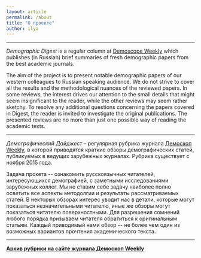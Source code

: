 ```yaml
---
layout: article
permalink: /about
title: "О проекте"
author: ilya
---
```


***

*Demographic Digest*  is a regular column at [Demoscope Weekly](http://demoscope.ru) which publishes (in Russian) brief summaries of fresh demographic papers from the best academic journals.  

The aim of the project is to present notable demographic papers of our western colleagues to Russian speaking audience. We do not strive to cover all the results and the methodological nuances of the reviewed papers. In some reviews, the interest drives our attention to the small details that might seem insignificant to the reader, while the other reviews may seem rather sketchy. To resolve any additional questions concerning the papers covered in Digest, the reader is invited to investigate the original publications. The presented reviews are no more than just one possible way of reading the academic texts. 

***

*Демографический Дайджест* – регулярная рубрика журнала [Демоскоп Weekly](http://demoscope.ru), в которой приводятся краткие обзоры демографических статей, публикуемых в ведущих зарубежных журналах. Рубрика существует с ноября 2015 года.

Задача прокета -- ознакомить русскоязычных читателей, интересующихся демографией, с заметными исследованиями зарубежных коллег. Мы не ставим себе задачу наиболее полно осветить все аспекты методолгии и результаты рассматриваемых статей. В некторых обзорах интерес уводит нас в детали, которые могут показаться незначительными читателю, иные же обзоры могут показаться читателю поверхностными. Для разрешения сомнений любого порядка призываем читателя обратиться к оригинальным статьям. Каждый приводимый нами обзор -- не более чем один из возможных вариантов прочтения академического текста. 

***
**[Архив рубрики на сайте журнала Демоскоп Weekly](http://demoscope.ru/weekly/arc/arcdigest.php)**  